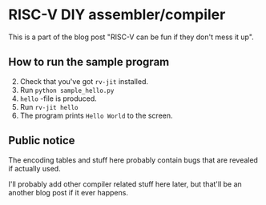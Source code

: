 # RISC-V DIY assembler/compiler

This is a part of the blog post "RISC-V can be fun if they don't mess it up".

## How to run the sample program

 2. Check that you've got `rv-jit` installed.
 3. Run `python sample_hello.py`
 4. `hello` -file is produced.
 5. Run `rv-jit hello`
 6. The program prints `Hello World` to the screen.

## Public notice

The encoding tables and stuff here probably contain bugs
that are revealed if actually used.

I'll probably add other compiler related stuff here later,
but that'll be an another blog post if it ever happens.

